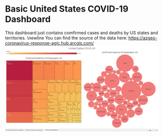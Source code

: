 # Basic United States COVID-19 Dashboard
This dashboard just contains comfirmed cases and deaths by US states and territories. 
\newline
You can find the source of the data here: https://azgeo-coronavirus-response-agic.hub.arcgis.com/
![Screen Shot](https://github.com/toasted-marshmallow/Tableau-Practice/blob/main/US-COVID-Simple-Dashboard/Dashboard%20Screenshot.jpg)
